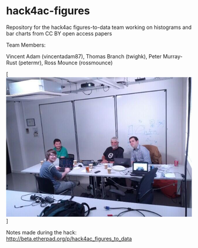hack4ac-figures
===============

Repository for the hack4ac figures-to-data team working on histograms and bar charts from CC BY open access papers

Team Members:

Vincent Adam (vincentadam87), 
Thomas Branch (twighk), 
Peter Murray-Rust (petermr), 
Ross Mounce (rossmounce)

[![Picture](https://github.com/rossmounce/hack4ac-figures/blob/master/the-team.jpg)]

Notes made during the hack: http://beta.etherpad.org/p/hack4ac_figures_to_data

